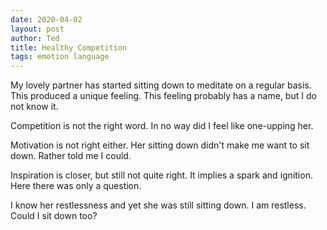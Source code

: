 ```yaml
---
date: 2020-04-02
layout: post
author: Ted
title: Healthy Competition
tags: emotion language
---
```

My lovely partner has started sitting down to meditate on a regular basis. This produced a unique feeling. This feeling probably has a name, but I do not know it.

Competition is not the right word. In no way did I feel like one-upping her.

Motivation is not right either. Her sitting down didn't make me want to sit down. Rather told me I could.

Inspiration is closer, but still not quite right. It implies a spark and ignition. Here there was only a question.

I know her restlessness and yet she was still sitting down. I am restless. Could I sit down too? 
